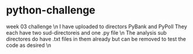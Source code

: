 # python-challenge
week 03 challenge  \n
I have uploaded to directors PyBank and PyPoll  They each have two sud-directoreis and one .py file \n
The analysis sub directores do have .txt files in them already but can be removed to test the code as desired \n
